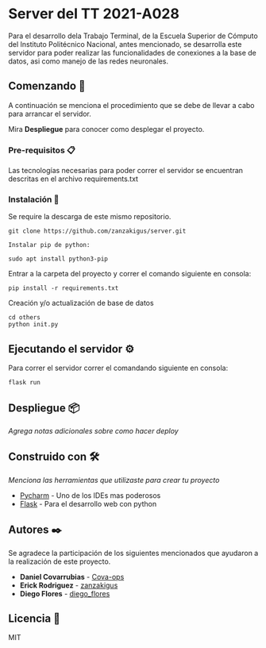 # Server del TT 2021-A028

Para el desarrollo dela Trabajo Terminal, de la Escuela Superior de Cómputo del Instituto Politécnico Nacional, antes mencionado,
se desarrolla este servidor para poder realizar las funcionalidades de conexiones a la base de datos, asi como manejo de las redes neuronales.

## Comenzando 🚀

A continuación se menciona el procedimiento que se debe de llevar a cabo para arrancar el servidor.

Mira **Despliegue** para conocer como desplegar el proyecto.

### Pre-requisitos 📋

Las tecnologías necesarias para poder correr el servidor se encuentran descritas en el archivo requirements.txt

### Instalación 🔧

Se require la descarga de este mismo repositorio.

```
git clone https://github.com/zanzakigus/server.git

Instalar pip de python:

sudo apt install python3-pip
```

Entrar a la carpeta del proyecto y correr el comando siguiente en consola:

```
pip install -r requirements.txt 
```

Creación y/o actualización de base de datos


```
cd others
python init.py
```

## Ejecutando el servidor ⚙️

Para correr el servidor correr el comandando siguiente en consola:

```
flask run 
```

## Despliegue 📦

_Agrega notas adicionales sobre como hacer deploy_

## Construido con 🛠️

_Menciona las herramientas que utilizaste para crear tu proyecto_

- [Pycharm](https://www.jetbrains.com/pycharm/) - Uno de los IDEs mas poderosos
- [Flask](https://flask.palletsprojects.com/en/2.0.x/) - Para el desarrollo web con python

## Autores ✒️

Se agradece la participación de los siguientes mencionados que ayudaron a la realización de este proyecto.

- **Daniel Covarrubias** - [Cova-ops](https://github.com/Cova-ops)
- **Erick Rodriguez** - [zanzakigus](https://github.com/zanzakigus)
- **Diego Flores** - [diego_flores](#DiegoTuGit)

## Licencia 📄

MIT
